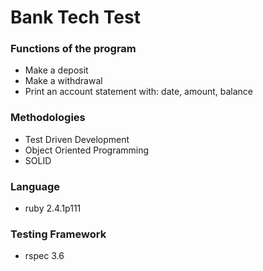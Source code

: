 Bank Tech Test
=================

### Functions of the program
- Make a deposit
- Make a withdrawal
- Print an account statement with: date, amount, balance

### Methodologies
- Test Driven Development
- Object Oriented Programming
- SOLID

### Language
- ruby 2.4.1p111

### Testing Framework
- rspec 3.6

